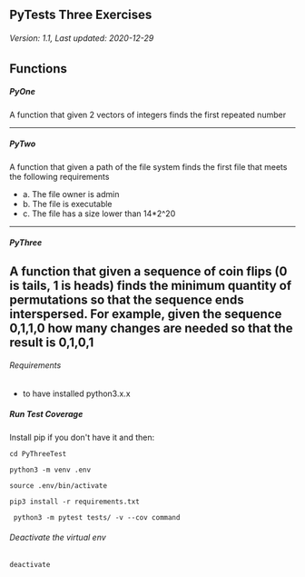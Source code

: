 ## PyTests Three Exercises
###### Version: 1.1, Last updated: 2020-12-29

## Functions
##### PyOne
A function that given 2 vectors of integers finds the first repeated number

----
##### PyTwo
A function that given a path of the file system finds the first file that meets the
following requirements
- a. The file owner is admin
- b. The file is executable
- c. The file has a size lower than 14*2^20
------------
##### PyThree

A function that given a sequence of coin flips (0 is tails, 1 is heads) finds the
minimum quantity of permutations so that the sequence ends interspersed. 
For example, given the sequence 0,1,1,0 
how many changes are needed so that the result is 0,1,0,1
----

###### Requirements
 - to have installed python3.x.x

##### Run Test Coverage
 Install pip if you don't have it  and then:
 
`cd PyThreeTest`

`python3 -m venv .env`

`source .env/bin/activate`

`pip3 install -r requirements.txt`
 
` python3 -m pytest tests/ -v --cov command`

###### Deactivate the virtual env

`deactivate`

